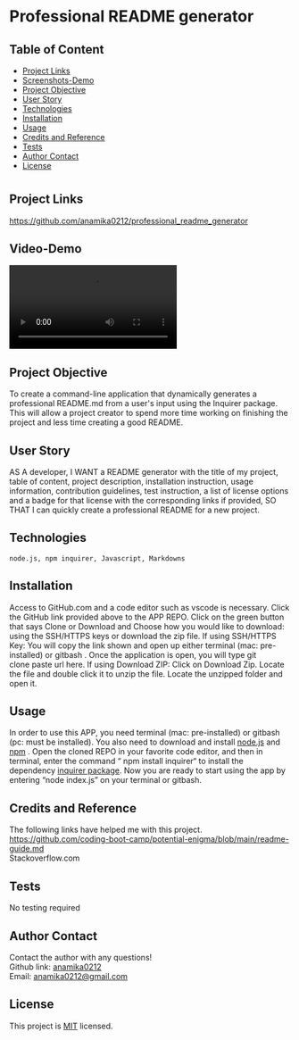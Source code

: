 # Professional README generator
## Table of Content
  * [ Project Links ](#Project-Links)
  * [ Screenshots-Demo ](#Screenshots-Demo)
  * [ Project Objective ](#Project-Objective)
  * [ User Story ](#User-Story)
  * [ Technologies ](#Technologies)
  * [ Installation ](#Installation)
  * [ Usage ](#Usage)
  * [ Credits and Reference ](#Credits-and-Reference)
  * [ Tests ](#Tests)
  * [ Author Contact ](#Author-Contact)
  * [ License ](#License)
  #

  ##  Project Links
  https://github.com/anamika0212/professional_readme_generator

  ## Video-Demo
  ![Professional Readme Generator](demo/Professional_README_generator.mov)
  
  ## Project Objective
  To create a command-line application that dynamically generates a professional README.md from a user's input using the Inquirer package.  This will allow a project creator to spend more time working on finishing the project and less time creating a good README.
  
  ## User Story
  AS A developer, I WANT a README generator with the title of my project, table of content, project description, installation instruction, usage information, contribution guidelines, test instruction, a list of license options and a badge for that license with the corresponding links if provided, SO THAT I can quickly create a professional README for a new project.

  ## Technologies 
  ```
  node.js, npm inquirer, Javascript, Markdowns
  ```
  
  ## Installation
  Access to GitHub.com and a code editor such as vscode is necessary. Click the GitHub link provided above to the APP REPO. Click on the green button that says Clone or Download and Choose how you would like to download: using the SSH/HTTPS keys or download the zip file. If using SSH/HTTPS Key: You will copy the link shown and open up either terminal (mac: pre-installed) or gitbash . Once the application is open, you will type git clone paste url here. If using Download ZIP: Click on Download Zip. Locate the file and double click it to unzip the file. Locate the unzipped folder and open it. 

  ## Usage 
  In order to use this APP, you need terminal (mac: pre-installed) or gitbash (pc: must be installed). You also need to download and install [node.js](https://nodejs.org/en/) and [npm](www.npmjs.com) . Open the cloned REPO in your favorite code editor, and then in terminal, enter the command “ npm install inquirer“  to install  the dependency [inquirer package](www.npmjs.com/package/inquirer).  Now you are ready to start using  the app by entering “node index.js” on your terminal or gitbash. 
  
  ## Credits and Reference
  The following links have helped me with this project. <br> https://github.com/coding-boot-camp/potential-enigma/blob/main/readme-guide.md<br> Stackoverflow.com <br>

  ## Tests
  No testing required

  ## Author Contact
  Contact the author with any questions!<br>
  Github link: [anamika0212](https://https://github.com/anamika0212)<br>
  Email: anamika0212@gmail.com

  ## License
  This project is [MIT](https://choosealicense.com/licenses/mit/) licensed.<br />


